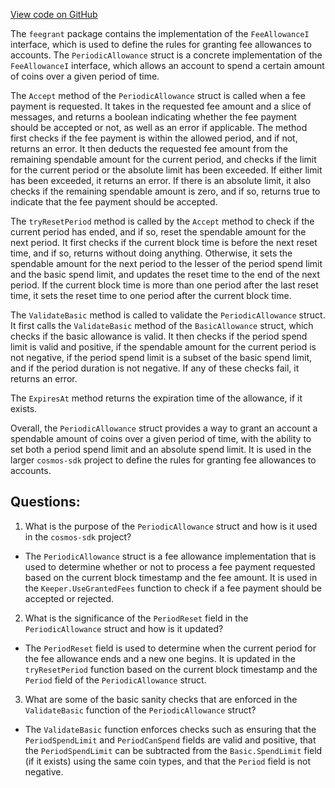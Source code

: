 [View code on GitHub](https://github.com/cosmos/cosmos-sdk/blob/main/x/feegrant/periodic_fee.go)

The `feegrant` package contains the implementation of the `FeeAllowanceI` interface, which is used to define the rules for granting fee allowances to accounts. The `PeriodicAllowance` struct is a concrete implementation of the `FeeAllowanceI` interface, which allows an account to spend a certain amount of coins over a given period of time. 

The `Accept` method of the `PeriodicAllowance` struct is called when a fee payment is requested. It takes in the requested fee amount and a slice of messages, and returns a boolean indicating whether the fee payment should be accepted or not, as well as an error if applicable. The method first checks if the fee payment is within the allowed period, and if not, returns an error. It then deducts the requested fee amount from the remaining spendable amount for the current period, and checks if the limit for the current period or the absolute limit has been exceeded. If either limit has been exceeded, it returns an error. If there is an absolute limit, it also checks if the remaining spendable amount is zero, and if so, returns true to indicate that the fee payment should be accepted. 

The `tryResetPeriod` method is called by the `Accept` method to check if the current period has ended, and if so, reset the spendable amount for the next period. It first checks if the current block time is before the next reset time, and if so, returns without doing anything. Otherwise, it sets the spendable amount for the next period to the lesser of the period spend limit and the basic spend limit, and updates the reset time to the end of the next period. If the current block time is more than one period after the last reset time, it sets the reset time to one period after the current block time. 

The `ValidateBasic` method is called to validate the `PeriodicAllowance` struct. It first calls the `ValidateBasic` method of the `BasicAllowance` struct, which checks if the basic allowance is valid. It then checks if the period spend limit is valid and positive, if the spendable amount for the current period is not negative, if the period spend limit is a subset of the basic spend limit, and if the period duration is not negative. If any of these checks fail, it returns an error. 

The `ExpiresAt` method returns the expiration time of the allowance, if it exists. 

Overall, the `PeriodicAllowance` struct provides a way to grant an account a spendable amount of coins over a given period of time, with the ability to set both a period spend limit and an absolute spend limit. It is used in the larger `cosmos-sdk` project to define the rules for granting fee allowances to accounts.
## Questions: 
 1. What is the purpose of the `PeriodicAllowance` struct and how is it used in the `cosmos-sdk` project?
- The `PeriodicAllowance` struct is a fee allowance implementation that is used to determine whether or not to process a fee payment requested based on the current block timestamp and the fee amount. It is used in the `Keeper.UseGrantedFees` function to check if a fee payment should be accepted or rejected.

2. What is the significance of the `PeriodReset` field in the `PeriodicAllowance` struct and how is it updated?
- The `PeriodReset` field is used to determine when the current period for the fee allowance ends and a new one begins. It is updated in the `tryResetPeriod` function based on the current block timestamp and the `Period` field of the `PeriodicAllowance` struct.

3. What are some of the basic sanity checks that are enforced in the `ValidateBasic` function of the `PeriodicAllowance` struct?
- The `ValidateBasic` function enforces checks such as ensuring that the `PeriodSpendLimit` and `PeriodCanSpend` fields are valid and positive, that the `PeriodSpendLimit` can be subtracted from the `Basic.SpendLimit` field (if it exists) using the same coin types, and that the `Period` field is not negative.